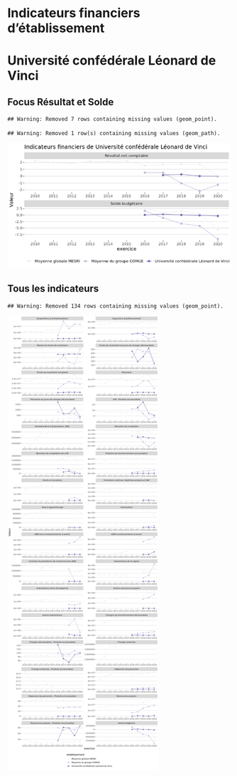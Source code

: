 Indicateurs financiers d’établissement
================

# Université confédérale Léonard de Vinci

## Focus Résultat et Solde

    ## Warning: Removed 7 rows containing missing values (geom_point).

    ## Warning: Removed 1 row(s) containing missing values (geom_path).

![](université_confédérale_léonard_de_vinci_files/figure-gfm/etab.focus-1.png)<!-- -->

## Tous les indicateurs

    ## Warning: Removed 134 rows containing missing values (geom_point).

![](université_confédérale_léonard_de_vinci_files/figure-gfm/etab-1.png)<!-- -->
